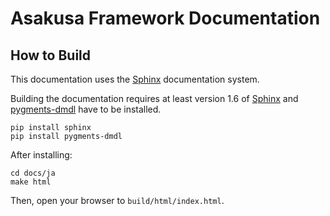 # Asakusa Framework Documentation

## How to Build

This documentation uses the [Sphinx](https://www.sphinx-doc.org) documentation system.

Building the documentation requires at least version 1.6 of [Sphinx](https://www.sphinx-doc.org) and [pygments-dmdl](https://pypi.python.org/pypi/pygments-dmdl) have to be installed.

```
pip install sphinx
pip install pygments-dmdl
```

After installing:

```
cd docs/ja
make html
```

Then, open your browser to ``build/html/index.html``.

